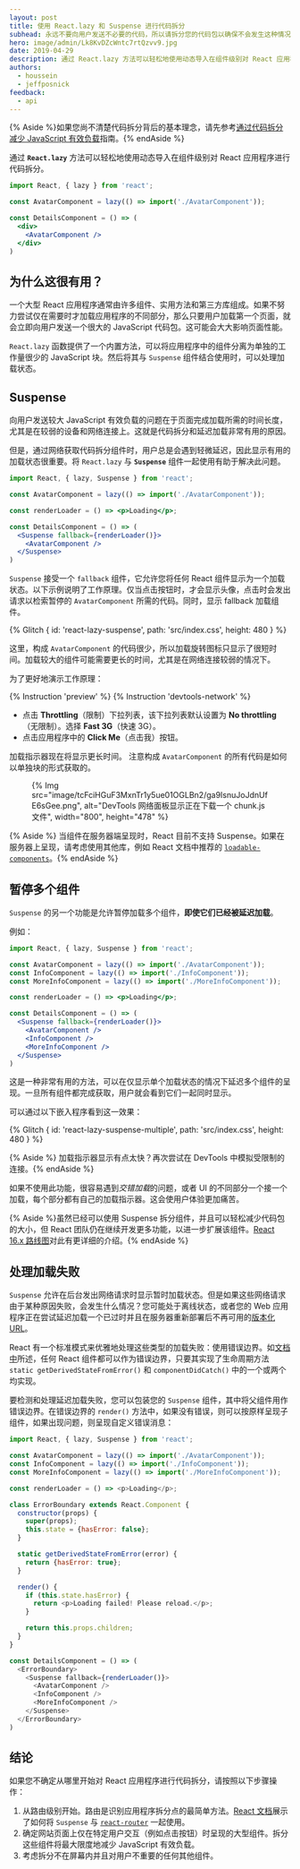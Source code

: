 ```yaml
---
layout: post
title: 使用 React.lazy 和 Suspense 进行代码拆分
subhead: 永远不要向用户发送不必要的代码，所以请拆分您的代码包以确保不会发生这种情况！
hero: image/admin/Lk8KvDZcWntc7rtQzvv9.jpg
date: 2019-04-29
description: 通过 React.lazy 方法可以轻松地使用动态导入在组件级别对 React 应用程序进行代码拆分。将其与 Suspense 一起使用可向用户显示适当的加载状态。
authors:
  - houssein
  - jeffposnick
feedback:
  - api
---
```


{% Aside %}如果您尚不清楚代码拆分背后的基本理念，请先参考[通过代码拆分减少 JavaScript 有效负载](/reduce-javascript-payloads-with-code-splitting)指南。{% endAside %}

通过 **`React.lazy`** 方法可以轻松地使用动态导入在组件级别对 React 应用程序进行代码拆分。

```jsx
import React, { lazy } from 'react';

const AvatarComponent = lazy(() => import('./AvatarComponent'));

const DetailsComponent = () => (
  <div>
    <AvatarComponent />
  </div>
)
```

## 为什么这很有用？

一个大型 React 应用程序通常由许多组件、实用方法和第三方库组成。如果不努力尝试仅在需要时才加载应用程序的不同部分，那么只要用户加载第一个页面，就会立即向用户发送一个很大的 JavaScript 代码包。这可能会大大影响页面性能。

`React.lazy` 函数提供了一个内置方法，可以将应用程序中的组件分离为单独的工作量很少的 JavaScript 块。然后将其与 `Suspense` 组件结合使用时，可以处理加载状态。

## Suspense

向用户发送较大 JavaScript 有效负载的问题在于页面完成加载所需的时间长度，尤其是在较弱的设备和网络连接上。这就是代码拆分和延迟加载非常有用的原因。

但是，通过网络获取代码拆分组件时，用户总是会遇到轻微延迟，因此显示有用的加载状态很重要。将 `React.lazy` 与 **`Suspense`** 组件一起使用有助于解决此问题。

```jsx
import React, { lazy, Suspense } from 'react';

const AvatarComponent = lazy(() => import('./AvatarComponent'));

const renderLoader = () => <p>Loading</p>;

const DetailsComponent = () => (
  <Suspense fallback={renderLoader()}>
    <AvatarComponent />
  </Suspense>
)
```

`Suspense` 接受一个 `fallback` 组件，它允许您将任何 React 组件显示为一个加载状态。以下示例说明了工作原理。仅当点击按钮时，才会显示头像，点击时会发出请求以检索暂停的 `AvatarComponent` 所需的代码。同时，显示 fallback 加载组件。

{% Glitch { id: 'react-lazy-suspense', path: 'src/index.css', height: 480 } %}

这里，构成 `AvatarComponent` 的代码很少，所以加载旋转图标只显示了很短时间。加载较大的组件可能需要更长的时间，尤其是在网络连接较弱的情况下。

为了更好地演示工作原理：

{% Instruction 'preview' %} {% Instruction 'devtools-network' %}

- 点击 **Throttling**（限制）下拉列表，该下拉列表默认设置为 **No throttling**（无限制）。选择 **Fast 3G**（快速 3G）。
- 点击应用程序中的 **Click Me**（点击我）按钮。

加载指示器现在将显示更长时间。 注意构成 `AvatarComponent` 的所有代码是如何以单独块的形式获取的。

<figure>{% Img src="image/tcFciHGuF3MxnTr1y5ue01OGLBn2/ga9IsnuJoJdnUfE6sGee.png", alt="DevTools 网络面板显示正在下载一个 chunk.js 文件", width="800", height="478" %}</figure>

{% Aside %} 当组件在服务器端呈现时，React 目前不支持 Suspense。如果在服务器上呈现，请考虑使用其他库，例如 React 文档中推荐的 [`loadable-components`](https://www.smooth-code.com/open-source/loadable-components/docs/server-side-rendering/)。{% endAside %}

## 暂停多个组件

`Suspense` 的另一个功能是允许暂停加载多个组件，**即使它们已经被延迟加载**。

例如：

```jsx
import React, { lazy, Suspense } from 'react';

const AvatarComponent = lazy(() => import('./AvatarComponent'));
const InfoComponent = lazy(() => import('./InfoComponent'));
const MoreInfoComponent = lazy(() => import('./MoreInfoComponent'));

const renderLoader = () => <p>Loading</p>;

const DetailsComponent = () => (
  <Suspense fallback={renderLoader()}>
    <AvatarComponent />
    <InfoComponent />
    <MoreInfoComponent />
  </Suspense>
)
```

这是一种非常有用的方法，可以在仅显示单个加载状态的情况下延迟多个组件的呈现。一旦所有组件都完成获取，用户就会看到它们一起同时显示。

可以通过以下嵌入程序看到这一效果：

{% Glitch { id: 'react-lazy-suspense-multiple', path: 'src/index.css', height: 480 } %}

{% Aside %} 加载指示器显示有点太快？再次尝试在 DevTools 中模拟受限制的连接。{% endAside %}

如果不使用此功能，很容易遇到*交错加载*的问题，或者 UI 的不同部分一个接一个加载，每个部分都有自己的加载指示器。这会使用户体验更加痛苦。

{% Aside %}虽然已经可以使用 Suspense 拆分组件，并且可以轻松减少代码包的大小，但 React 团队仍在继续开发更多功能，以进一步扩展该组件。[React 16.x 路线图](https://reactjs.org/blog/2018/11/27/react-16-roadmap.html)对此有更详细的介绍。{% endAside %}

## 处理加载失败

`Suspense` 允许在后台发出网络请求时显示暂时加载状态。但是如果这些网络请求由于某种原因失败，会发生什么情况？您可能处于离线状态，或者您的 Web 应用程序正在尝试延迟加载一个已过时并且在服务器重新部署后不再可用的[版本化 URL](/http-cache/#long-lived-caching-for-versioned-urls)。

React 有一个标准模式来优雅地处理这些类型的加载失败：使用错误边界。如[文档中](https://reactjs.org/docs/error-boundaries.html)所述，任何 React 组件都可以作为错误边界，只要其实现了生命周期方法 `static getDerivedStateFromError()` 和 `componentDidCatch()` 中的一个或两个均实现。

要检测和处理延迟加载失败，您可以包装您的 `Suspense` 组件，其中将父组件用作错误边界。在错误边界的 `render()` 方法中，如果没有错误，则可以按原样呈现子组件，如果出现问题，则呈现自定义错误消息：

```js
import React, { lazy, Suspense } from 'react';

const AvatarComponent = lazy(() => import('./AvatarComponent'));
const InfoComponent = lazy(() => import('./InfoComponent'));
const MoreInfoComponent = lazy(() => import('./MoreInfoComponent'));

const renderLoader = () => <p>Loading</p>;

class ErrorBoundary extends React.Component {
  constructor(props) {
    super(props);
    this.state = {hasError: false};
  }

  static getDerivedStateFromError(error) {
    return {hasError: true};
  }

  render() {
    if (this.state.hasError) {
      return <p>Loading failed! Please reload.</p>;
    }

    return this.props.children;
  }
}

const DetailsComponent = () => (
  <ErrorBoundary>
    <Suspense fallback={renderLoader()}>
      <AvatarComponent />
      <InfoComponent />
      <MoreInfoComponent />
    </Suspense>
  </ErrorBoundary>
)
```

## 结论

如果您不确定从哪里开始对 React 应用程序进行代码拆分，请按照以下步骤操作：

1. 从路由级别开始。路由是识别应用程序拆分点的最简单方法。[React 文档](https://reactjs.org/docs/code-splitting.html#route-based-code-splitting)展示了如何将 `Suspense` 与 [`react-router`](https://github.com/ReactTraining/react-router) 一起使用。
2. 确定网站页面上仅在特定用户交互（例如点击按钮）时呈现的大型组件。拆分这些组件将最大限度地减少 JavaScript 有效负载。
3. 考虑拆分不在屏幕内并且对用户不重要的任何其他组件。
